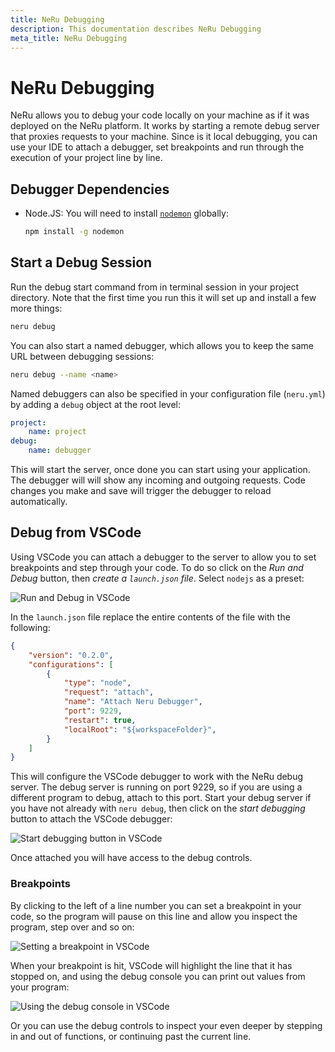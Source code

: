 ```yaml
---
title: NeRu Debugging
description: This documentation describes NeRu Debugging
meta_title: NeRu Debugging
---
```


# NeRu Debugging

NeRu allows you to debug your code locally on your machine as if it was deployed on the NeRu platform. It works by starting a remote debug server that proxies requests to your machine. Since is it local debugging, you can use your IDE to attach a debugger, set breakpoints and run through the execution of your project line by line. 

## Debugger Dependencies

* Node.JS: You will need to install [`nodemon`](https://www.npmjs.com/package/nodemon) globally:

    ```sh
    npm install -g nodemon
    ```

## Start a Debug Session

Run the debug start command from in terminal session in your project directory. Note that the first time you run this it will set up and install a few more things:

```sh
neru debug 
```

You can also start a named debugger, which allows you to keep the same URL between debugging sessions:

```sh
neru debug --name <name>
```

Named debuggers can also be specified in your configuration file (`neru.yml`) by adding a `debug` object at the root level:

```yaml
project:
    name: project
debug:
    name: debugger
```


This will start the server, once done you can start using your application. The debugger will will show any incoming and outgoing requests. Code changes you make and save will trigger the debugger to reload automatically.

## Debug from VSCode

Using VSCode you can attach a debugger to the server to allow you to set breakpoints and step through your code. To do so click on the *Run and Debug* button, then *create a `launch.json` file*. Select `nodejs` as a preset: 

![Run and Debug in VSCode](/images/neru/neru-vscode-debug.png)

In the `launch.json` file replace the entire contents of the file with the following:

```json
{
    "version": "0.2.0",
    "configurations": [
        {
            "type": "node",
            "request": "attach",
            "name": "Attach Neru Debugger",
            "port": 9229,
            "restart": true,
            "localRoot": "${workspaceFolder}",
        }
    ]
}
```

This will configure the VSCode debugger to work with the NeRu debug server. The debug server is running on port 9229, so if you are using a different program to debug, attach to this port. Start your debug server if you have not already with `neru debug`, then click on the *start debugging* button to attach the VSCode debugger:

![Start debugging button in VSCode](/images/neru/neru-vscode-attach.png)

Once attached you will have access to the debug controls.

### Breakpoints

By clicking to the left of a line number you can set a breakpoint in your code, so the program will pause on this line and allow you inspect the program, step over and so on:

![Setting a breakpoint in VSCode](/images/neru/neru-vscode-breakpoint.png)

When your breakpoint is hit, VSCode will highlight the line that it has stopped on, and using the debug console you can print out values from your program: 

![Using the debug console in VSCode](/images/neru/neru-vscode-active-breakpoint.png)

Or you can use the debug controls to inspect your even deeper by stepping in and out of functions, or continuing past the current line.
